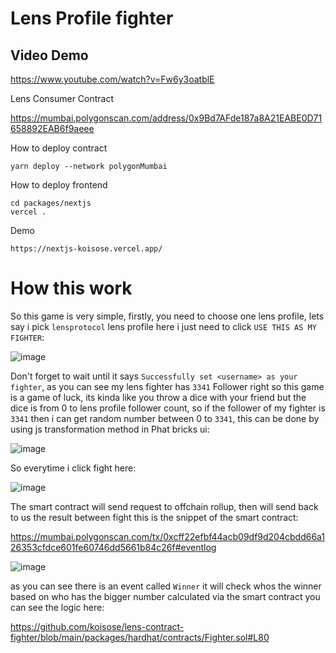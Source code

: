 # Lens Profile fighter

## Video Demo

https://www.youtube.com/watch?v=Fw6y3oatblE

Lens Consumer Contract

https://mumbai.polygonscan.com/address/0x9Bd7AFde187a8A21EABE0D71658892EAB6f9aeee

How to deploy contract

```
yarn deploy --network polygonMumbai
```

How to deploy frontend

```
cd packages/nextjs
vercel .
```

Demo

```
https://nextjs-koisose.vercel.app/
```

# How this work

So this game is very simple, firstly, you need to choose one lens profile, lets say i pick `lensprotocol` lens profile here i just need to click `USE THIS AS MY FIGHTER`:

![image](https://github.com/koisose/lens-contract-fighter/assets/17805677/7be38853-53a2-477a-8fc6-769e62a7a793)

Don't forget to wait until it says `Successfully set <username> as your fighter`, as you can see my lens fighter has `3341` Follower right so this game is a game of luck, its kinda like you throw a dice
with your friend but the dice is from 0 to lens profile follower count, so if the follower of my fighter is `3341` then i can get random number between 0 to `3341`, this can be done by using js 
transformation method in Phat bricks ui:

![image](https://github.com/koisose/lens-contract-fighter/assets/17805677/bc3995ba-b0ca-4a10-8731-3a2826f8b74a)

So everytime i click fight here:

![image](https://github.com/koisose/lens-contract-fighter/assets/17805677/5bf81fe1-26e9-46c2-bd8a-98cf7ccf9e07)

The smart contract will send request to offchain rollup, then will send back to us the result between fight this is the snippet of the smart contract:

https://mumbai.polygonscan.com/tx/0xcff22efbf44acb09df9d204cbdd66a126353cfdce601fe60746dd5661b84c26f#eventlog

![image](https://github.com/koisose/lens-contract-fighter/assets/17805677/280f927b-41b1-43f3-8744-3a5c887dfe16)

as you can see there is an event called `Winner` it will check whos the winner based on who has the bigger number calculated via the smart contract you can see the logic here:

https://github.com/koisose/lens-contract-fighter/blob/main/packages/hardhat/contracts/Fighter.sol#L80





